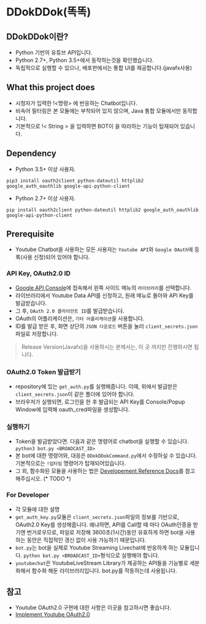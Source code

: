 # DDokDDok(똑똑)

## DDokDDok이란?
* Python 기반의 유튜브 API입니다.
* Python 2.7+, Python 3.5+에서 동작하는것을 확인했습니다.
* 독립적으로 실행할 수 있으나, 배포판에서는 통합 UI를 제공합니다.(javafx사용)

## What this project does
* 시청자가 입력한 !<명령> 에 반응하는 Chatbot입니다.
* 비속어 필터링은 본 모듈에는 부착되어 있지 않으며, Java 통합 모듈에서만 동작합니다.
* 기본적으로 !< String > 을 입력하면 BOT이 <String>을 따라하는 기능이 탑재되어 있습니다.

## Dependency
* Python 3.5+ 이상 사용자.
```
pip3 install oauth2client python-dateutil httplib2 google_auth_oauthlib google-api-python-client
```
* Python 2.7+ 이상 사용자.
```
pip install oauth2client python-dateutil httplib2 google_auth_oauthlib google-api-python-client
```

## Prerequisite
* Youtube Chatbot을 사용하는 모든 사용자는 `Youtube API`와 `Google OAuth`에 등록(사용 신청)되어 있어야 합니다.

### API Key, OAuth2.0 ID
* [Google API Console](https://console.developers.google.com/apis)에 접속해서 왼쪽 사이드 메뉴의 `라이브러리`를 선택합니다.
* 라이브러리에서 Youtube Data API를 신청하고, 원래 메뉴로 돌아와 API Key를 발급받습니다.
* 그 후, `OAuth 2.0 클라이언트 ID`를 발급받습니다.
 * OAuth의 어플리케이션은, `기타 어플리케이션`을 사용합니다.
 * ID를 발급 받은 후, 화면 상단의 `JSON 다운로드` 버튼을 눌러 `client_secrets.json`파일로 저장합니다.

> Release Version(Javafx)을 사용하시는 분께서는, 이 곳 까지만 진행하시면 됩니다.

### OAuth2.0 Token 발급받기
* repository에 있는 `get_auth.py`를 실행해줍니다. 이때, 위에서 발급받은 `client_secrets.json`이 같은 폴더에 있어야 합니다.
* 브라우저가 실행되면, 로그인을 한 후 발급되는 API Key를 Console/Popup Window에 입력해 oauth_cred파일을 생성합니다.
### 실행하기
* Token을 발급받았다면. 다음과 같은 명령어로 chatbot을 실행할 수 있습니다.
```python3 bot.py <BROADCAST_ID>```
* 본 bot에 대한 명령어와, 대응은 `DDokDDokCommand.py`에서 수정하실 수 있습니다. 기본적으로는 `!업타임` 명령어가 탑재되어있습니다.
* 그 외, 함수화된 모듈을 사용하는 법은 [Developement Reference Docs]()를 참고해주십시오. (* TODO *)

### For Developer
* 각 모듈에 대한 설명
 * `get_auth_key.py`모듈은 `client_secrets.json`파일의 정보를 기반으로, OAuth2.0 Key를 생성해줍니다. 왜냐하면, API를 Call할 때 마다 OAuth인증을 받기엔 번거로우므로, 파일로 저장해 3600초(1시간)동안 유효하게 하면 bot을 사용하는 동안은 직접적인 갱신 없이 사용 가능하기 때문입니다.
 * `bot.py`는 bot을 실제로 Youtube Streaming Livechat에 반응하게 하는 모듈입니다. `python bot.py <BROADCAST_ID>`형식으로 실행해야 합니다.
 * `youtubechat`은 YoutubeLiveStream Library가 제공하는 API들을 기능별로 세분화해서 함수화 해둔 라이브러리입니다. bot.py를 작동하는데 사용됩니다.

## 참고
* Youtube OAuth2.0 구현에 대한 사항은 이곳을 참고하시면 좋습니다.
* [Implement Youtube OAuth2.0](https://developers.google.com/youtube/v3/guides/authentication?hl=ko)

